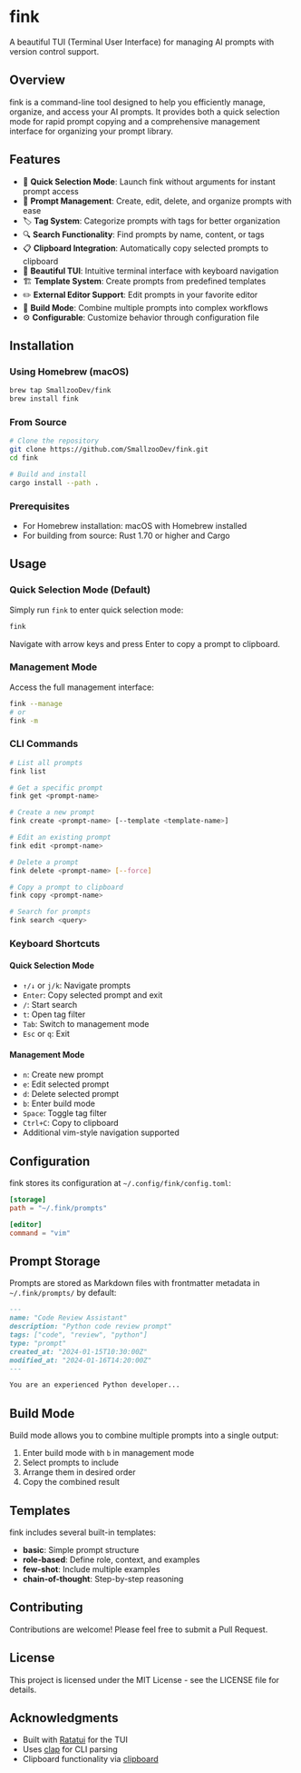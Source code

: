 # fink

A beautiful TUI (Terminal User Interface) for managing AI prompts with version control support.

## Overview

fink is a command-line tool designed to help you efficiently manage, organize, and access your AI prompts. It provides both a quick selection mode for rapid prompt copying and a comprehensive management interface for organizing your prompt library.

## Features

- 🚀 **Quick Selection Mode**: Launch fink without arguments for instant prompt access
- 📝 **Prompt Management**: Create, edit, delete, and organize prompts with ease
- 🏷️ **Tag System**: Categorize prompts with tags for better organization
- 🔍 **Search Functionality**: Find prompts by name, content, or tags
- 📋 **Clipboard Integration**: Automatically copy selected prompts to clipboard
- 🎨 **Beautiful TUI**: Intuitive terminal interface with keyboard navigation
- 🏗️ **Template System**: Create prompts from predefined templates
- ✏️ **External Editor Support**: Edit prompts in your favorite editor
- 🔧 **Build Mode**: Combine multiple prompts into complex workflows
- ⚙️ **Configurable**: Customize behavior through configuration file

## Installation

### Using Homebrew (macOS)

```bash
brew tap SmallzooDev/fink
brew install fink
```

### From Source

```bash
# Clone the repository
git clone https://github.com/SmallzooDev/fink.git
cd fink

# Build and install
cargo install --path .
```

### Prerequisites

- For Homebrew installation: macOS with Homebrew installed
- For building from source: Rust 1.70 or higher and Cargo

## Usage

### Quick Selection Mode (Default)

Simply run `fink` to enter quick selection mode:

```bash
fink
```

Navigate with arrow keys and press Enter to copy a prompt to clipboard.

### Management Mode

Access the full management interface:

```bash
fink --manage
# or
fink -m
```

### CLI Commands

```bash
# List all prompts
fink list

# Get a specific prompt
fink get <prompt-name>

# Create a new prompt
fink create <prompt-name> [--template <template-name>]

# Edit an existing prompt
fink edit <prompt-name>

# Delete a prompt
fink delete <prompt-name> [--force]

# Copy a prompt to clipboard
fink copy <prompt-name>

# Search for prompts
fink search <query>
```

### Keyboard Shortcuts

#### Quick Selection Mode
- `↑/↓` or `j/k`: Navigate prompts
- `Enter`: Copy selected prompt and exit
- `/`: Start search
- `t`: Open tag filter
- `Tab`: Switch to management mode
- `Esc` or `q`: Exit

#### Management Mode
- `n`: Create new prompt
- `e`: Edit selected prompt
- `d`: Delete selected prompt
- `b`: Enter build mode
- `Space`: Toggle tag filter
- `Ctrl+C`: Copy to clipboard
- Additional vim-style navigation supported

## Configuration

fink stores its configuration at `~/.config/fink/config.toml`:

```toml
[storage]
path = "~/.fink/prompts"

[editor]
command = "vim"
```

## Prompt Storage

Prompts are stored as Markdown files with frontmatter metadata in `~/.fink/prompts/` by default:

```markdown
---
name: "Code Review Assistant"
description: "Python code review prompt"
tags: ["code", "review", "python"]
type: "prompt"
created_at: "2024-01-15T10:30:00Z"
modified_at: "2024-01-16T14:20:00Z"
---

You are an experienced Python developer...
```

## Build Mode

Build mode allows you to combine multiple prompts into a single output:

1. Enter build mode with `b` in management mode
2. Select prompts to include
3. Arrange them in desired order
4. Copy the combined result

## Templates

fink includes several built-in templates:

- **basic**: Simple prompt structure
- **role-based**: Define role, context, and examples
- **few-shot**: Include multiple examples
- **chain-of-thought**: Step-by-step reasoning

## Contributing

Contributions are welcome! Please feel free to submit a Pull Request.

## License

This project is licensed under the MIT License - see the LICENSE file for details.

## Acknowledgments

- Built with [Ratatui](https://github.com/ratatui-org/ratatui) for the TUI
- Uses [clap](https://github.com/clap-rs/clap) for CLI parsing
- Clipboard functionality via [clipboard](https://github.com/aweinstock314/rust-clipboard)
